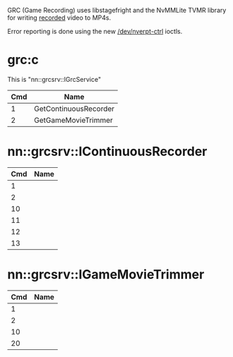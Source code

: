 GRC (Game Recording) uses libstagefright and the NvMMLite TVMR library
for writing [recorded](4.0.0.md "wikilink") video to MP4s.

Error reporting is done using the new
[/dev/nverpt-ctrl](NV%20services#%20dev%20nverpt-ctrl.md##/dev/nverpt-ctrl "wikilink")
ioctls.

# grc:c

This is "nn::grcsrv::IGrcService"

| Cmd | Name                  |
| --- | --------------------- |
| 1   | GetContinuousRecorder |
| 2   | GetGameMovieTrimmer   |

# nn::grcsrv::IContinuousRecorder

| Cmd | Name |
| --- | ---- |
| 1   |      |
| 2   |      |
| 10  |      |
| 11  |      |
| 12  |      |
| 13  |      |

# nn::grcsrv::IGameMovieTrimmer

| Cmd | Name |
| --- | ---- |
| 1   |      |
| 2   |      |
| 10  |      |
| 20  |      |
